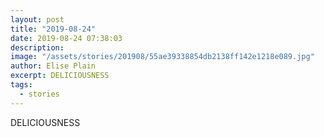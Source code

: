 ```yaml
---
layout: post
title: "2019-08-24"
date: 2019-08-24 07:38:03
description: 
image: "/assets/stories/201908/55ae39338854db2138ff142e1218e089.jpg"
author: Elise Plain
excerpt: DELICIOUSNESS
tags: 
  - stories
---
```


DELICIOUSNESS
<p></p>
